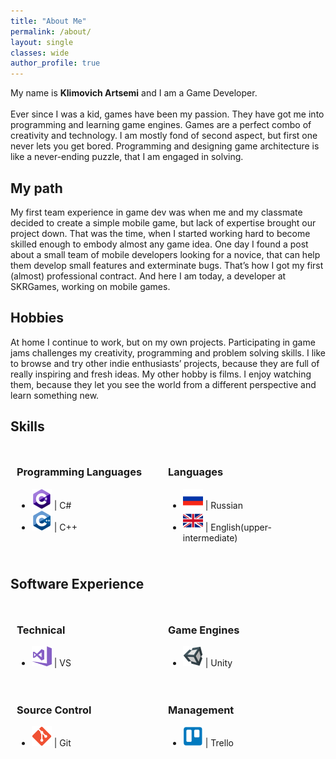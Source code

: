 ```yaml
---
title: "About Me"
permalink: /about/
layout: single
classes: wide
author_profile: true
---
```


<style>
  .container {
    margin: auto;
    padding: 10px;
  }

  .left {
    width: 50%;
    float: left;
  }

  .right {
    margin-left: 50%;
}
</style>

<p>
My name is <b>Klimovich Artsemi</b> and I am a Game Developer.<br><br>
Ever since I was a kid, games have been my passion. They have got me into programming and learning game engines. Games are a perfect combo of creativity and technology. I am mostly fond of second aspect, but first one never lets you get bored. Programming and designing game architecture is like a never-ending puzzle, that I am engaged in solving.
</p>

<h2>My path</h2>
<p>
My first team experience in game dev was when me and my classmate decided to create a simple mobile game, but lack of expertise brought our project down. That was the time, when I started working hard to become skilled enough to embody almost any game idea. One day I found a post about a small team of mobile developers looking for a novice, that can help them develop small features and exterminate bugs. That’s how I got my first (almost) professional contract. And here I am today, a developer at SKRGames, working on mobile games. 
</p>

<h2>Hobbies</h2>
<p>
At home I continue to work, but on my own projects. Participating in game jams challenges my creativity, programming and problem solving skills. I like to browse and try other indie enthusiasts’ projects, because they are full of really inspiring and fresh ideas. My other hobby is films. I enjoy watching them, because they let you see the world from a different perspective and learn something new.
</p>

<h2>Skills</h2>
<div class="container">
  <div class="left">
     <h3>Programming Languages</h3>
     <ul>
      <li><img style="height:32px;width:32px;" src="/images/csharp-icon128x128.png"> | C#</li>
      <li><img style="height:32px;width:32px;" src="/images/cpp-icon128x128.png"> | C++</li>
     </ul>
  </div>
  <div class="right">
  <h3>Languages</h3>
  <ul>
   <li><img style="height:32px;width:32px;" src="/images/russian-flag128x128.png"> | Russian</li>
   <li><img style="height:32px;width:32px;" src="/images/gbr-flag128x128.png"> | English(upper-intermediate)</li>
  </ul>
  </div>
</div>

<h2>Software Experience</h2>
<div class="container">
  <div class="left">
     <h3>Technical</h3>
     <ul>
      <li><img style="height:32px;width:32px;" src="/images/vs-icon128x128.png"> | VS</li>
     </ul>
  </div>
  <div class="right">
  <h3>Game Engines</h3>
  <ul>
   <li><img style="height:32px;width:32px;" src="/images/unity3d-icon128x128.png"> | Unity</li>
  </ul>
  </div>
</div>

<div class="container">
  <div class="left">
     <h3>Source Control</h3>
     <ul>
      <li><img style="height:32px;width:32px;" src="/images/git-icon128x128.png"> | Git</li>
     </ul>
  </div>
  <div class="right">
  <h3>Management</h3>
  <ul>
   <li><img style="height:32px;width:32px;" src="/images/trello-icon128x128.png"> | Trello</li>
  </ul>
  </div>
</div>
